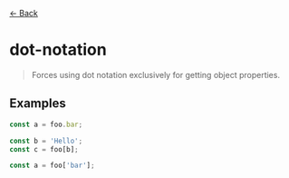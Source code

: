 [&#x2190; Back](./)
# dot-notation

> Forces using dot notation exclusively for getting object properties.

 

## Examples

<code-highlight>
 
<div slot="correct">

```js
const a = foo.bar;

const b = 'Hello';
const c = foo[b];

```

</div>

 
<div slot="incorrect">

```js
const a = foo['bar'];

```

</div>

 
</code-highlight>

